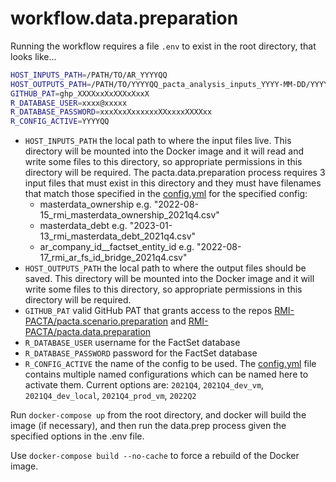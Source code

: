 # workflow.data.preparation

Running the workflow requires a file `.env` to exist in the root directory, that looks like...
``` sh
HOST_INPUTS_PATH=/PATH/TO/AR_YYYYQQ
HOST_OUTPUTS_PATH=/PATH/TO/YYYYQQ_pacta_analysis_inputs_YYYY-MM-DD/YYYYQQ
GITHUB_PAT=ghp_XXXXxxXxXXXxXxxX
R_DATABASE_USER=xxxx@xxxxx
R_DATABASE_PASSWORD=xxxXxxXxxxxxxXXxxxxXXXXxx
R_CONFIG_ACTIVE=YYYYQQ
```

- `HOST_INPUTS_PATH` the local path to where the input files live. This directory will be mounted into the Docker image and it will read and write some files to this directory, so appropriate permissions in this directory will be required. The pacta.data.preparation process requires 3 input files that must exist in this directory and they must have filenames that match those specified in the [config.yml](config.yml) for the specified config:
  - masterdata_ownership e.g. "2022-08-15_rmi_masterdata_ownership_2021q4.csv"
  - masterdata_debt e.g. "2023-01-13_rmi_masterdata_debt_2021q4.csv"
  - ar_company_id__factset_entity_id e.g. "2022-08-17_rmi_ar_fs_id_bridge_2021q4.csv"
- `HOST_OUTPUTS_PATH` the local path to where the output files should be saved. This directory will be mounted into the Docker image and it will write some files to this directory, so appropriate permissions in this directory will be required.
- `GITHUB_PAT` valid GitHub PAT that grants access to the repos [RMI-PACTA/pacta.scenario.preparation](https://github.com/RMI-PACTA/pacta.scenario.preparation) and [RMI-PACTA/pacta.data.preparation](https://github.com/RMI-PACTA/pacta.data.preparation)
- `R_DATABASE_USER` username for the FactSet database
- `R_DATABASE_PASSWORD` password for the FactSet database
- `R_CONFIG_ACTIVE` the name of the config to be used. The [config.yml](config.yml) file contains multiple named configurations which can be named here to activate them. Current options are: `2021Q4`, `2021Q4_dev_vm`, `2021Q4_dev_local`, `2021Q4_prod_vm`, `2022Q2`

Run `docker-compose up` from the root directory, and docker will build the image (if necessary), and then run the data.prep process given the specified options in the .env file.

Use `docker-compose build --no-cache` to force a rebuild of the Docker image.
